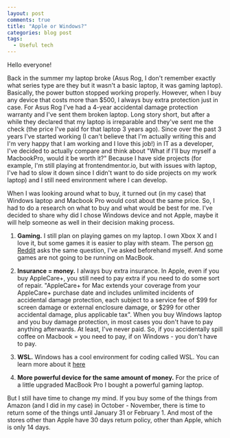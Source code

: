 ```yaml
---
layout: post
comments: true
title: "Apple or Windows?"
categories: blog post
tags:
  - Useful tech
---
```


Hello everyone!

Back in the summer my laptop broke (Asus Rog, I don't remember exactly what series type are they but it wasn't a basic laptop, it was gaming laptop). Basically, the power button stopped working properly. However, when I buy any device that costs more than $500, I always buy extra protection just in case. For Asus Rog I've had a 4-year accidental damage protection warranty and I've sent them broken laptop. Long story short, but after a while they declared that my laptop is irreparable and they've sent me the check (the price I've paid for that laptop 3 years ago). Since over the past 3 years I've started working (I can't believe that I'm actually writing this and I'm very happy that I am working and I love this job!) in IT as a developer, I've decided to actually compare and think about "What if I'll buy myself a MacbookPro, would it be worth it?" Because I have side projects (for example, I'm still playing at frontendmentor.io, but with issues with laptop, I've had to slow it down since I didn't want to do side projects on my work laptop) and I still need environment where I can develop.

When I was looking around what to buy, it turned out (in my case) that Windows laptop and Macbook Pro would cost about the same price. So, I had to do a research on what to buy and what would be best for me. I've decided to share why did I chose Windows device and not Apple, maybe it will help someone as well in their decision making process.

1. <b>Gaming.</b> I still plan on playing games on my laptop. I own Xbox X and I love it, but some games it is easier to play with steam. The person [on Reddit](https://www.reddit.com/r/webdev/comments/u870m2/why_do_people_keep_suggesting_that_mac_is_better/) asks the same question, I've asked beforehand myself. And some games are not going to be running on MacBook.

2. <b>Insurance = money.</b> I always buy extra insurance. In Apple, even if you buy AppleCare+, you still need to pay extra if you need to do some sort of repair. "AppleCare+ for Mac extends your coverage from your AppleCare+ purchase date and includes unlimited incidents of accidental damage protection, each subject to a service fee of $99 for screen damage or external enclosure damage, or $299 for other accidental damage, plus applicable tax". When you buy Windows laptop and you buy damage protection, in most cases you don't have to pay anything afterwards. At least, I've never paid. So, if you accidentally spill coffee on Macbook = you need to pay, if on Windows - you don't have to pay.

3. <b> WSL.</b> Windows has a cool environment for coding called WSL. You can learn more about it [here](https://learn.microsoft.com/en-us/windows/wsl/faq)

4. <b>More powerful device for the same amount of money.</b> For the price of a little upgraded MacBook Pro I bought a powerful gaming laptop.

But I still have time to change my mind. If you buy some of the things from Amazon (and I did in my case) in October - November, there is time to return some of the things until January 31 or February 1. And most of the stores other than Apple have 30 days return policy, other than Apple, which is only 14 days.
